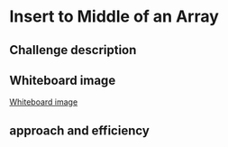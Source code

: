 # Insert to Middle of an Array

## Challenge description

## Whiteboard image

[Whiteboard image](/home/wonde/codefellows/code-401/data-structures-and-algorithms/python/code_challenges/images/array-shift.png)

## approach and efficiency
